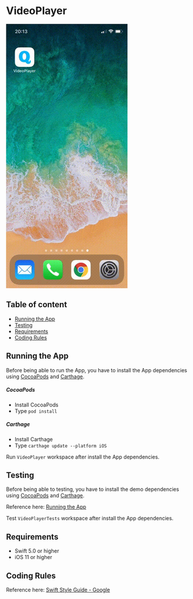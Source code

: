 # VideoPlayer
![demo](/VideoPlayer/Resources/demo.gif)

## Table of content

- [Running the App](#Running-the-App)
- [Testing](#Testing)
- [Requirements](#Requirements)
- [Coding Rules](#Coding-rules)

## Running the App

Before being able to run the App, you have to install the App dependencies using [CocoaPods](https://cocoapods.org/) and [Carthage](https://github.com/Carthage/Carthage).

##### CocoaPods

- Install CocoaPods
- Type `pod install`

##### Carthage

- Install Carthage
- Type `carthage update --platform iOS`

Run `VideoPlayer` workspace after install the App dependencies.

## Testing

Before being able to testing, you have to install the demo dependencies using [CocoaPods](https://cocoapods.org/) and [Carthage](https://github.com/Carthage/Carthage).

Reference here: [Running the App](#Running-the-App)

Test `VideoPlayerTests` workspace after install the App dependencies.

## Requirements

- Swift 5.0 or higher
- iOS 11 or higher

## Coding Rules

Reference here: [Swift Style Guide - Google](https://google.github.io/swift/)
